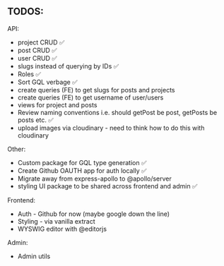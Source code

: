 

## TODOS:

API:
  * project CRUD ✅
  * post CRUD ✅
  * user CRUD ✅
  * slugs instead of querying by IDs ✅
  * Roles ✅
  * Sort GQL verbage ✅
  * create queries (FE) to get slugs for posts and projects
  * create queries (FE) to get username of user/users
  * views for project and posts
  * Review naming conventions i.e. should getPost be post, getPosts be posts etc. ✅
  * upload images via cloudinary - need to think how to do this with cloudinary


Other:
  * Custom package for GQL type generation ✅
  * Create Github OAUTH app for auth locally ✅
  * Migrate away from express-apollo to @apollo/server
  * styling UI package to be shared across frontend and admin ✅

Frontend:
  * Auth - Github for now (maybe google down the line)
  * Styling - via vanilla extract
  * WYSWIG editor with @editorjs

Admin:
  * Admin utils
